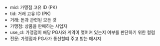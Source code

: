 + mid: 가맹점 고유 ID (PK)
+ tid: 거래 고유 ID (PK)
+ 거래: 돈과 관련된 모든 것
+ 가맹점: 상품을 판매하는 사업자
+ use_cl: 가맹점이 해당 PG사와 계약이 맺어져 있는지 여부를 판단하기 위한 컬럼
+ 전문: 가맹점과 PG사가 통신할떄 주고 받는 메시지